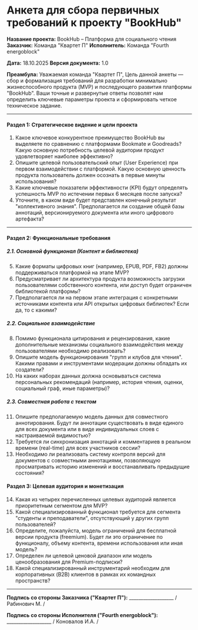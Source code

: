 # Анкета для сбора первичных требований к проекту "BookHub"

**Название проекта:** BookHub – Платформа для социального чтения
**Заказчик:** Команда "Квартет П"
**Исполнитель:** Команда "Fourth energoblock"

**Дата:** 18.10.2025
**Версия документа:** 1.0

**Преамбула:**
Уважаемая команда "Квартет П",
Цель данной анкеты — сбор и формализация требований для разработки минимально жизнеспособного продукта (MVP) и последующего развития платформы "BookHub". Ваши точные и развернутые ответы позволят нам определить ключевые параметры проекта и сформировать четкое техническое задание.

---

#### **Раздел 1: Стратегическое видение и цели проекта**

1.  Какое ключевое конкурентное преимущество BookHub вы выделяете по сравнению с платформами Bookmate и Goodreads? Какую основную потребность целевой аудитории продукт удовлетворяет наиболее эффективно?
2.  Опишите целевой пользовательский опыт (User Experience) при первом взаимодействии с платформой. Какую основную ценность продукта пользователь должен осознать в первые минуты использования?
3.  Какие ключевые показатели эффективности (KPI) будут определять успешность MVP по истечении первых 6 месяцев после запуска?
4.  Уточните, в каком виде будет представлен конечный результат "коллективного знания". Предполагается ли создание общей базы аннотаций, версионируемого документа или иного цифрового артефакта?

---

#### **Раздел 2: Функциональные требования**

##### **2.1. Основной функционал (Контент и библиотека)**
5.  Какие форматы цифровых книг (например, EPUB, PDF, FB2) должны поддерживаться платформой на этапе MVP?
6.  Предусматривает ли архитектура продукта возможность загрузки пользователями собственного контента, или доступ будет ограничен библиотекой платформы?
7.  Предполагается ли на первом этапе интеграция с конкретными источниками контента или API открытых цифровых библиотек? Если да, то с какими?

##### **2.2. Социальное взаимодействие**
8.  Помимо функционала цитирования и рецензирования, какие дополнительные механизмы социального взаимодействия между пользователями необходимо реализовать?
9.  Опишите модель функционирования "групп и клубов для чтения". Какими правами и инструментами модерации должны обладать их создатели?
10. На каких наборах данных должна основываться система персональных рекомендаций (например, история чтения, оценки, социальный граф, иные параметры)?

##### **2.3. Совместная работа с текстом**
11. Опишите предполагаемую модель данных для совместного аннотирования. Будут ли аннотации существовать в виде единого для всех документа или в виде индивидуальных слоев с настраиваемой видимостью?
12. Требуется ли синхронизация аннотаций и комментариев в реальном времени (real-time) для всех участников сессии?
13. Необходимо ли реализовать систему контроля версий для документов с совместными аннотациями, позволяющую просматривать историю изменений и восстанавливать предыдущие состояния?
    
#### Раздел 3: Целевая аудитория и монетизация
14. Какая из четырех перечисленных целевых аудиторий является приоритетным сегментом для MVP?
15. Какой специализированный функционал требуется для сегмента "студенты и преподаватели", отсутствующий у других групп пользователей?
16. Определите, пожалуйста, модель ограничений для бесплатной версии продукта (freemium). Будет ли это ограничение по функционалу, объему контента, времени использования или иная модель?
17. Определен ли целевой ценовой диапазон или модель ценообразования для Premium-подписки?
18. Какой специализированный инструментарий необходим для корпоративных (B2B) клиентов в рамках их командных пространств?

---

**Подпись со стороны Заказчика ("Квартет П"):** ___________________ / Рабинович М. /

**Подпись со стороны Исполнителя ("Fourth energoblock"):** ___________________ / Коновалов И.А. /
